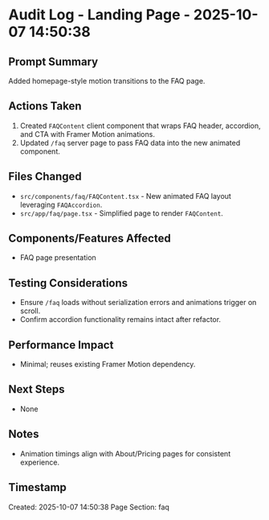 # Audit Log - Landing Page - 2025-10-07 14:50:38

## Prompt Summary
Added homepage-style motion transitions to the FAQ page.

## Actions Taken
1. Created `FAQContent` client component that wraps FAQ header, accordion, and CTA with Framer Motion animations.
2. Updated `/faq` server page to pass FAQ data into the new animated component.

## Files Changed
- `src/components/faq/FAQContent.tsx` - New animated FAQ layout leveraging `FAQAccordion`.
- `src/app/faq/page.tsx` - Simplified page to render `FAQContent`.

## Components/Features Affected
- FAQ page presentation

## Testing Considerations
- Ensure `/faq` loads without serialization errors and animations trigger on scroll.
- Confirm accordion functionality remains intact after refactor.

## Performance Impact
- Minimal; reuses existing Framer Motion dependency.

## Next Steps
- None

## Notes
- Animation timings align with About/Pricing pages for consistent experience.

## Timestamp
Created: 2025-10-07 14:50:38
Page Section: faq
